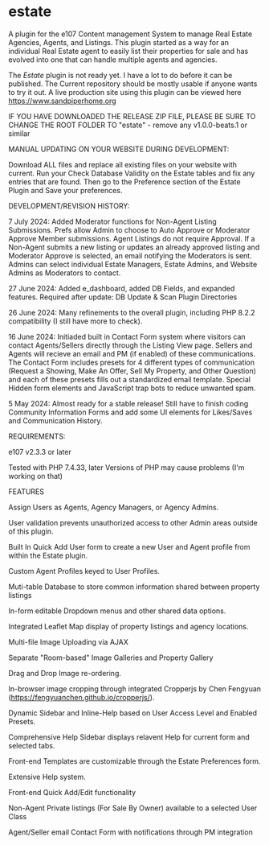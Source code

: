 # estate
A plugin for the e107 Content management System to manage Real Estate Agencies, Agents, and Listings. This plugin started as a way for an individual Real Estate agent to easily list their properties for sale and has evolved into one that can handle multiple agents and agencies. 

The _Estate_ plugin is not ready yet. I have a lot to do before it can be published. The Current repository should be mostly usable if anyone wants to try it out. A live production site using this plugin can be viewed here https://www.sandpiperhome.org


IF YOU HAVE DOWNLOADED THE RELEASE ZIP FILE, PLEASE BE SURE TO CHANGE THE ROOT FOLDER TO "estate" - remove any v1.0.0-beats.1 or similar 

MANUAL UPDATING ON YOUR WEBSITE DURING DEVELOPMENT:

Download ALL files and replace all existing files on your website with current. Run your Check Database Validity on the Estate tables and fix any entries that are found. Then go to the Preference section of the Estate Plugin and Save your preferences.

 

DEVELOPMENT/REVISION HISTORY:

7 July 2024: Added Moderator functions for Non-Agent Listing Submissions. Prefs allow Admin to choose to Auto Approve or Moderator Approve Member submissions. Agent Listings do not require Approval. If a Non-Agent submits a new listing or updates an already approved listing and Moderator Approve is selected, an email notifying the Moderators is sent. Admins can select individual Estate Managers, Estate Admins, and Website Admins as Moderators to contact. 

27 June 2024: Added e_dashboard, added DB Fields, and expanded features. Required after update: DB Update & Scan Plugin Directories


26 June 2024: Many refinements to the overall plugin, including PHP 8.2.2 compatibility (I still have more to check).



16 June 2024: Initiaded built in Contact Form system where visitors can contact Agents/Sellers directly through the Listing View page. Sellers and Agents will recieve an email and PM (if enabled) of these communications. The Contact Form includes presets for 4 different types of communication (Request a Showing, Make An Offer, Sell My Property, and Other Question) and each of these presets fills out a standardized email template. Special Hidden form elements and JavaScript trap bots to reduce unwanted spam. 


5 May 2024: Almost ready for a stable release! Still have to finish coding Community Information Forms and add some UI elements for Likes/Saves and Communication History.  

REQUIREMENTS:

e107 v2.3.3 or later

Tested with PHP 7.4.33, later Versions of PHP may cause problems (I'm working on that)


FEATURES

Assign Users as Agents, Agency Managers, or Agency Admins.

User validation prevents unauthorized access to other Admin areas outside of this plugin.

Built In Quick Add User form to create a new User and Agent profile from within the Estate plugin.

Custom Agent Profiles keyed to User Profiles.

Muti-table Database to store common information shared between property listings

In-form editable Dropdown menus and other shared data options.

Integrated Leaflet Map display of property listings and agency locations.

Multi-file Image Uploading via AJAX

Separate "Room-based" Image Galleries and Property Gallery

Drag and Drop Image re-ordering.

In-browser image cropping through integrated Cropperjs by Chen Fengyuan (https://fengyuanchen.github.io/cropperjs/).

Dynamic Sidebar and Inline-Help based on User Access Level and Enabled Presets. 

Comprehensive Help Sidebar displays relavent Help for current form and selected tabs.

Front-end Templates are customizable through the Estate Preferences form.

Extensive Help system.

Front-end Quick Add/Edit functionality

Non-Agent Private listings (For Sale By Owner) available to a selected User Class

Agent/Seller email Contact Form with notifications through PM integration
